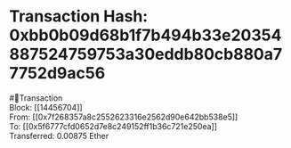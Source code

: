
Transaction Hash: 0xbb0b09d68b1f7b494b33e20354887524759753a30eddb80cb880a77752d9ac56
====================================================================================
  
#💸Transaction  
Block: [[14456704]]  
From: [[0x7f268357a8c2552623316e2562d90e642bb538e5]]  
To: [[0x5f6777cfd0652d7e8c249152ff1b36c721e250ea]]  
Transferred: 0.00875 Ether